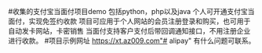#收集的支付宝当面付项目demo 包括python，php以及java
个人可开通支付宝当面付，实现免签约收款
项目可应用于个人网站的会员注册登录和购买，也可用于自动发卡网站，卡密销售
当面付支持客户支付后带回调通知接口，不用注册企业进行收款。
#项目示例网址 https://xt.az009.com"# alipay" 
有什么问题可联系。

